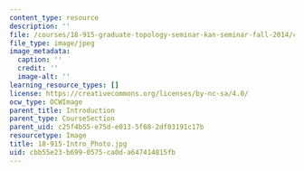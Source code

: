 ```yaml
---
content_type: resource
description: ''
file: /courses/18-915-graduate-topology-seminar-kan-seminar-fall-2014/cbb55e23b6990575ca0da647414815fb_18-915-Intro_Photo.jpg
file_type: image/jpeg
image_metadata:
  caption: ''
  credit: ''
  image-alt: ''
learning_resource_types: []
license: https://creativecommons.org/licenses/by-nc-sa/4.0/
ocw_type: OCWImage
parent_title: Introduction
parent_type: CourseSection
parent_uid: c25f4b55-e75d-e013-5f68-2df03191c17b
resourcetype: Image
title: 18-915-Intro_Photo.jpg
uid: cbb55e23-b699-0575-ca0d-a647414815fb
---
```

